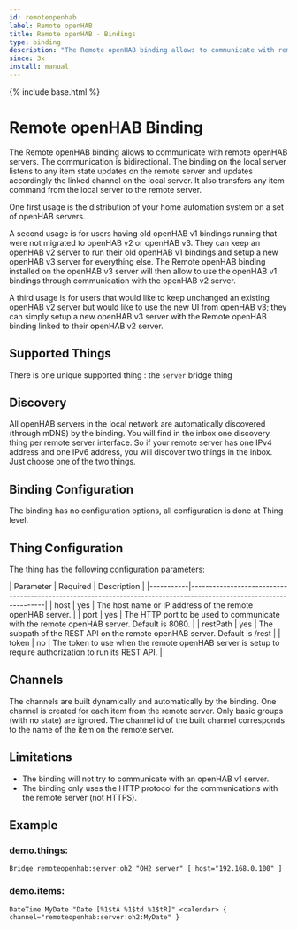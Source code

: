 ```yaml
---
id: remoteopenhab
label: Remote openHAB
title: Remote openHAB - Bindings
type: binding
description: "The Remote openHAB binding allows to communicate with remote openHAB servers."
since: 3x
install: manual
---
```


<!-- Attention authors: Do not edit directly. Please add your changes to the appropriate source repository -->

{% include base.html %}

# Remote openHAB Binding

The Remote openHAB binding allows to communicate with remote openHAB servers.
The communication is bidirectional.
The binding on the local server listens to any item state updates on the remote server and updates accordingly the linked channel on the local server.
It also transfers any item command from the local server to the remote server.

One first usage is the distribution of your home automation system on a set of openHAB servers.

A second usage is for users having old openHAB v1 bindings running that were not migrated to openHAB v2 or openHAB v3.
They can keep an openHAB v2 server to run their old openHAB v1 bindings and setup a new openHAB v3 server for everything else.
The Remote openHAB binding installed on the openHAB v3 server will then allow to use the openHAB v1 bindings through communication with the openHAB v2 server.

A third usage is for users that would like to keep unchanged an existing openHAB v2 server but would like to use the new UI from openHAB v3; they can simply setup a new openHAB v3 server with the Remote openHAB binding linked to their openHAB v2 server.

## Supported Things

There is one unique supported thing : the `server` bridge thing 

## Discovery

All openHAB servers in the local network are automatically discovered (through mDNS) by the binding.
You will find in the inbox one discovery thing per remote server interface.
So if your remote server has one IPv4 address and one IPv6 address, you will discover two things in the inbox.
Just choose one of the two things.

## Binding Configuration

The binding has no configuration options, all configuration is done at Thing level.

## Thing Configuration

The thing has the following configuration parameters:

| Parameter | Required | Description                                                                                            |
|-----------|-------------------------------------------------------------------------------------------------------------------|
| host      | yes      | The host name or IP address of the remote openHAB server.                                              |
| port      | yes      | The HTTP port to be used to communicate with the remote openHAB server. Default is 8080.               |
| restPath  | yes      | The subpath of the REST API on the remote openHAB server. Default is /rest                             |
| token     | no       | The token to use when the remote openHAB server is setup to require authorization to run its REST API. |

## Channels

The channels are built dynamically and automatically by the binding.
One channel is created for each item from the remote server.
Only basic groups (with no state) are ignored.
The channel id of the built channel corresponds to the name of the item on the remote server.

## Limitations

* The binding will not try to communicate with an openHAB v1 server.
* The binding only uses the HTTP protocol for the communications with the remote server (not HTTPS).

## Example

### demo.things:

```
Bridge remoteopenhab:server:oh2 "OH2 server" [ host="192.168.0.100" ]
```

### demo.items:

```
DateTime MyDate "Date [%1$tA %1$td %1$tR]" <calendar> { channel="remoteopenhab:server:oh2:MyDate" }
```
